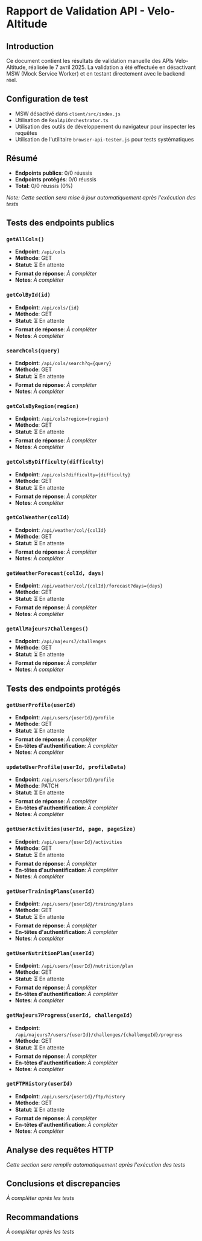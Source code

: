 # Rapport de Validation API - Velo-Altitude

## Introduction

Ce document contient les résultats de validation manuelle des APIs Velo-Altitude, réalisée le 7 avril 2025.
La validation a été effectuée en désactivant MSW (Mock Service Worker) et en testant directement avec le backend réel.

## Configuration de test

- MSW désactivé dans `client/src/index.js`
- Utilisation de `RealApiOrchestrator.ts`
- Utilisation des outils de développement du navigateur pour inspecter les requêtes
- Utilisation de l'utilitaire `browser-api-tester.js` pour tests systématiques

## Résumé

- **Endpoints publics**: 0/0 réussis
- **Endpoints protégés**: 0/0 réussis
- **Total**: 0/0 réussis (0%)

*Note: Cette section sera mise à jour automatiquement après l'exécution des tests*

## Tests des endpoints publics

### `getAllCols()`
- **Endpoint**: `/api/cols`
- **Méthode**: GET
- **Statut**: ⏳ En attente
- **Format de réponse**: *À compléter*
- **Notes**: *À compléter*

### `getColById(id)`
- **Endpoint**: `/api/cols/{id}`
- **Méthode**: GET
- **Statut**: ⏳ En attente
- **Format de réponse**: *À compléter*
- **Notes**: *À compléter*

### `searchCols(query)`
- **Endpoint**: `/api/cols/search?q={query}`
- **Méthode**: GET
- **Statut**: ⏳ En attente
- **Format de réponse**: *À compléter*
- **Notes**: *À compléter*

### `getColsByRegion(region)`
- **Endpoint**: `/api/cols?region={region}`
- **Méthode**: GET
- **Statut**: ⏳ En attente
- **Format de réponse**: *À compléter*
- **Notes**: *À compléter*

### `getColsByDifficulty(difficulty)`
- **Endpoint**: `/api/cols?difficulty={difficulty}`
- **Méthode**: GET
- **Statut**: ⏳ En attente
- **Format de réponse**: *À compléter*
- **Notes**: *À compléter*

### `getColWeather(colId)`
- **Endpoint**: `/api/weather/col/{colId}`
- **Méthode**: GET
- **Statut**: ⏳ En attente
- **Format de réponse**: *À compléter*
- **Notes**: *À compléter*

### `getWeatherForecast(colId, days)`
- **Endpoint**: `/api/weather/col/{colId}/forecast?days={days}`
- **Méthode**: GET
- **Statut**: ⏳ En attente
- **Format de réponse**: *À compléter*
- **Notes**: *À compléter*

### `getAllMajeurs7Challenges()`
- **Endpoint**: `/api/majeurs7/challenges`
- **Méthode**: GET
- **Statut**: ⏳ En attente
- **Format de réponse**: *À compléter*
- **Notes**: *À compléter*

## Tests des endpoints protégés

### `getUserProfile(userId)`
- **Endpoint**: `/api/users/{userId}/profile`
- **Méthode**: GET
- **Statut**: ⏳ En attente
- **Format de réponse**: *À compléter*
- **En-têtes d'authentification**: *À compléter*
- **Notes**: *À compléter*

### `updateUserProfile(userId, profileData)`
- **Endpoint**: `/api/users/{userId}/profile`
- **Méthode**: PATCH
- **Statut**: ⏳ En attente
- **Format de réponse**: *À compléter*
- **En-têtes d'authentification**: *À compléter*
- **Notes**: *À compléter*

### `getUserActivities(userId, page, pageSize)`
- **Endpoint**: `/api/users/{userId}/activities`
- **Méthode**: GET
- **Statut**: ⏳ En attente
- **Format de réponse**: *À compléter*
- **En-têtes d'authentification**: *À compléter*
- **Notes**: *À compléter*

### `getUserTrainingPlans(userId)`
- **Endpoint**: `/api/users/{userId}/training/plans`
- **Méthode**: GET
- **Statut**: ⏳ En attente
- **Format de réponse**: *À compléter*
- **En-têtes d'authentification**: *À compléter*
- **Notes**: *À compléter*

### `getUserNutritionPlan(userId)`
- **Endpoint**: `/api/users/{userId}/nutrition/plan`
- **Méthode**: GET
- **Statut**: ⏳ En attente
- **Format de réponse**: *À compléter*
- **En-têtes d'authentification**: *À compléter*
- **Notes**: *À compléter*

### `getMajeurs7Progress(userId, challengeId)`
- **Endpoint**: `/api/majeurs7/users/{userId}/challenges/{challengeId}/progress`
- **Méthode**: GET
- **Statut**: ⏳ En attente
- **Format de réponse**: *À compléter*
- **En-têtes d'authentification**: *À compléter*
- **Notes**: *À compléter*

### `getFTPHistory(userId)`
- **Endpoint**: `/api/users/{userId}/ftp/history`
- **Méthode**: GET
- **Statut**: ⏳ En attente
- **Format de réponse**: *À compléter*
- **En-têtes d'authentification**: *À compléter*
- **Notes**: *À compléter*

## Analyse des requêtes HTTP

*Cette section sera remplie automatiquement après l'exécution des tests*

## Conclusions et discrepancies

*À compléter après les tests*

## Recommandations

*À compléter après les tests*
